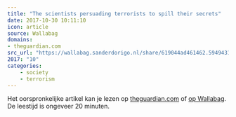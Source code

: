 ```yaml
---
title: "The scientists persuading terrorists to spill their secrets"
date: 2017-10-30 10:11:10
icon: article
source: Wallabag
domains:
- theguardian.com
src_url: "https://wallabag.sanderdorigo.nl/share/619044ad461462.59494317"
2017: "10"
categories:
    - society
    - terrorism
---
```

Het oorspronkelijke artikel kan je lezen op [theguardian.com](https://www.theguardian.com/news/2017/oct/13/the-scientists-persuading-terrorists-to-spill-their-secrets) of [op Wallabag](https://wallabag.sanderdorigo.nl/share/619044ad461462.59494317). De leestijd is ongeveer 20 minuten.